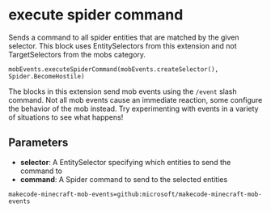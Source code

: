 # execute spider command

Sends a command to all spider entities that are matched by the given selector. This
block uses EntitySelectors from this extension and not TargetSelectors from the mobs
category.

```sig
mobEvents.executeSpiderCommand(mobEvents.createSelector(), Spider.BecomeHostile)
```

The blocks in this extension send mob events using the `/event` slash command. Not all mob
events cause an immediate reaction, some configure the behavior of the mob instead. Try
experimenting with events in a variety of situations to see what happens!

## Parameters

* **selector**: A EntitySelector specifying which entities to send the command to
* **command**: A Spider command to send to the selected entities

```package
makecode-minecraft-mob-events=github:microsoft/makecode-minecraft-mob-events
```
